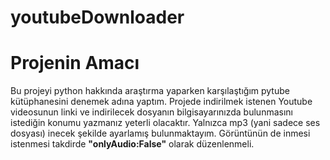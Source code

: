 # youtubeDownloader

# Projenin Amacı

Bu projeyi python hakkında araştırma yaparken karşılaştığım pytube kütüphanesini denemek adına yaptım. Projede indirilmek istenen Youtube videosunun linki ve indirilecek dosyanın bilgisayarınızda bulunmasını istediğin konumu yazmanız yeterli olacaktır. Yalnızca mp3 (yani sadece ses dosyası) inecek şekilde ayarlamış bulunmaktayım. Görüntünün de inmesi istenmesi takdirde **"onlyAudio:False"** olarak düzenlenmeli.
